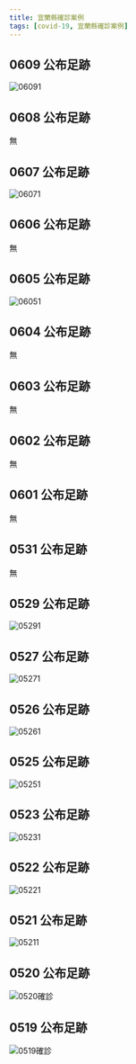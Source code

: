 ```yaml
---
title: 宜蘭縣確診案例
tags: [covid-19, 宜蘭縣確診案例]
---
```

## 0609 公布足跡
![06091](https://www.ilshb.gov.tw/uploads/images/subject/11006/0609-4.jpg)
## 0608 公布足跡
無
## 0607 公布足跡
![06071](https://www.ilshb.gov.tw/uploads/images/subject/11006/0607-4.jpg)
## 0606 公布足跡
無
## 0605 公布足跡
![06051](https://www.ilshb.gov.tw/uploads/images/subject/11006/0605-2.jpg)
## 0604 公布足跡
無
## 0603 公布足跡
無
## 0602 公布足跡
無
## 0601 公布足跡
無
## 0531 公布足跡
無
## 0529 公布足跡
![05291](https://www.ilshb.gov.tw/uploads/images/subject/11005/210529-2.jpg)
## 0527 公布足跡
![05271](https://www.ilshb.gov.tw/uploads/images/subject/11005/0527-5.jpg)
## 0526 公布足跡
![05261](https://www.ilshb.gov.tw/uploads/images/subject/11005/210526-3.jpg)
## 0525 公布足跡
![05251](https://www.ilshb.gov.tw/uploads/images/subject/11005/0525-6.jpg)
## 0523 公布足跡
![05231](https://www.ilshb.gov.tw/uploads/images/subject/11005/210523-3.jpg)

## 0522 公布足跡
![05221](https://www.ilshb.gov.tw/uploads/images/news/new/110/210522-2.jpg)
## 0521 公布足跡
![05211](https://www.ilshb.gov.tw/uploads/images/subject/11005/0521-2.jpg)
## 0520 公布足跡
![0520確診](https://www.ilshb.gov.tw/uploads/images/news/new/110/14084408775700.jpg)
## 0519 公布足跡
![0519確診](https://www.ilshb.gov.tw/uploads/images/news/new/110/14085200452888.jpg)
